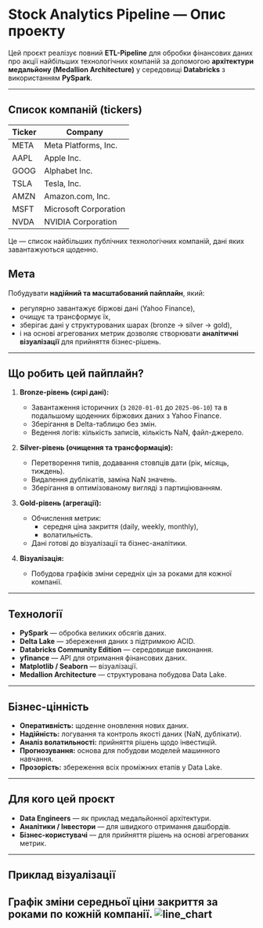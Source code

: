 # Stock Analytics Pipeline — Опис проекту

Цей проєкт реалізує повний **ETL-Pipeline** для обробки фінансових даних про акції найбільших технологічних компаній за допомогою **архітектури медальйону (Medallion Architecture)** у середовищі **Databricks** з використанням **PySpark**.

---

## Список компаній (tickers)


| Ticker | Company                  |
|--------|--------------------------|
| META   | Meta Platforms, Inc.     |
| AAPL   | Apple Inc.               |
| GOOG   | Alphabet Inc.            |
| TSLA   | Tesla, Inc.              |
| AMZN   | Amazon.com, Inc.         |
| MSFT   | Microsoft Corporation    |
| NVDA   | NVIDIA Corporation       |



Це — список найбільших публічних технологічних компаній, дані яких завантажуються щоденно.

## Мета

Побудувати **надійний та масштабований пайплайн**, який:
- регулярно завантажує біржові дані (Yahoo Finance),
- очищує та трансформує їх,
- зберігає дані у структурованих шарах (bronze → silver → gold),
- і на основі агрегованих метрик дозволяє створювати **аналітичні візуалізації** для прийняття бізнес-рішень.

---

## Що робить цей пайплайн?

1. **Bronze-рівень (сирі дані):**
   - Завантаження історичних (з `2020-01-01` до `2025-06-10`) та в подальшому щоденних біржових даних з Yahoo Finance.
   - Зберігання в Delta-таблицю без змін.
   - Ведення логів: кількість записів, кількість NaN, файл-джерело.

2. **Silver-рівень (очищення та трансформація):**
   - Перетворення типів, додавання стовпців дати (рік, місяць, тиждень).
   - Видалення дублікатів, заміна NaN значень.
   - Зберігання в оптимізованому вигляді з партиціюванням.

3. **Gold-рівень (агрегації):**
   - Обчислення метрик:
     - середня ціна закриття (daily, weekly, monthly),
     - волатильність.
   - Дані готові до візуалізації та бізнес-аналітики.

4. **Візуалізація:**
   - Побудова графіків зміни середніх цін за роками для кожної компанії.

---

## Технології

- **PySpark** — обробка великих обсягів даних.
- **Delta Lake** — збереження даних з підтримкою ACID.
- **Databricks Community Edition** — середовище виконання.
- **yfinance** — API для отримання фінансових даних.
- **Matplotlib / Seaborn** — візуалізації.
- **Medallion Architecture** — структурована побудова Data Lake.

---

## Бізнес-цінність

- **Оперативність:** щоденне оновлення нових даних.
- **Надійність:** логування та контроль якості даних (NaN, дублікати).
- **Аналіз волатильності:** прийняття рішень щодо інвестицій.
- **Прогнозування:** основа для побудови моделей машинного навчання.
- **Прозорість:** збереження всіх проміжних етапів у Data Lake.

---

## Для кого цей проєкт

- **Data Engineers** — як приклад медальйонної архітектури.
- **Аналітики / Інвестори** — для швидкого отримання дашбордів.
- **Бізнес-користувачі** — для прийняття рішень на основі агрегованих метрик.

---

## Приклад візуалізації

Графік зміни середньої ціни закриття за роками по кожній компанії.
![line_chart](https://github.com/oksanaSuriak/Yahoo-finance-data-pipelines/blob/main/results/line_chart.png)
---
